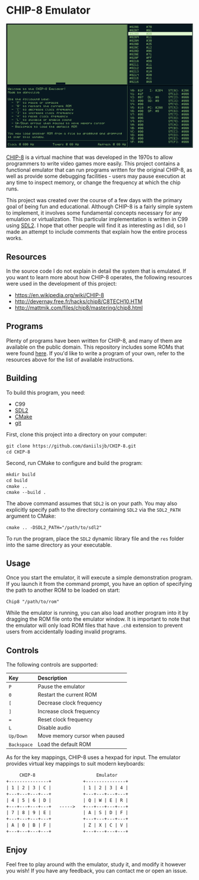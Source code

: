# CHIP-8 Emulator

![CHIP-8 Emulator](res/demo.gif)

[CHIP-8](https://en.wikipedia.org/wiki/CHIP-8) is a virtual machine that was developed in the 1970s to allow programmers to write video games more easily. This project contains a functional emulator that can run programs written for the original CHIP-8, as well as provide some debugging facilities - users may pause execution at any time to inspect memory, or change the frequency at which the chip runs.

This project was created over the course of a few days with the primary goal of being fun and educational. Although CHIP-8 is a fairly simple system to implement, it involves some fundamental concepts necessary for any emulation or virtualization. This particular implementation is written in C99 using [SDL2](https://www.libsdl.org/). I hope that other people will find it as interesting as I did, so I made an attempt to include comments that explain how the entire process works.

## Resources

In the source code I do not explain in detail the system that is emulated. If you want to learn more about how CHIP-8 operates, the following resources were used in the development of this project:

* <https://en.wikipedia.org/wiki/CHIP-8>
* <http://devernay.free.fr/hacks/chip8/C8TECH10.HTM>
* <http://mattmik.com/files/chip8/mastering/chip8.html>

## Programs

Plenty of programs have been written for CHIP-8, and many of them are available on the public domain. This repository includes some ROMs that were found [here](https://github.com/kripod/chip8-roms). If you'd like to write a program of your own, refer to the resources above for the list of available instructions.

## Building

To build this program, you need:

* C99
* [SDL2](https://www.libsdl.org/)
* [CMake](https://cmake.org/)
* [git](https://git-scm.com/)

First, clone this project into a directory on your computer:

```shell
git clone https://github.com/daniilsjb/CHIP-8.git
cd CHIP-8
```

Second, run CMake to configure and build the program:

```shell
mkdir build
cd build
cmake ..
cmake --build .
```

The above command assumes that `SDL2` is on your path. You may also explicitly specify path to the directory containing `SDL2` via the `SDL2_PATH` argument to CMake:

```shell
cmake .. -DSDL2_PATH="/path/to/sdl2"
```

To run the program, place the `SDL2` dynamic library file and the `res` folder into the same directory as your executable.

## Usage

Once you start the emulator, it will execute a simple demonstration program. If you launch it from the command prompt, you have an option of specifying the path to another ROM to be loaded on start:

```shell
Chip8 "/path/to/rom"
```

While the emulator is running, you can also load another program into it by dragging the ROM file onto the emulator window. It is important to note that the emulator will only load ROM files that have `.ch8` extension to prevent users from accidentally loading invalid programs.

## Controls

The following controls are supported:

| Key               | Description
|:------------------|:-----------------
| `P`               | Pause the emulator
| `0`               | Restart the current ROM
| `[`               | Decrease clock frequency
| `]`               | Increase clock frequency
| `=`               | Reset clock frequency
| `L`               | Disable audio
| `Up/Down`         | Move memory cursor when paused
| `Backspace`       | Load the default ROM

As for the key mappings, CHIP-8 uses a hexpad for input. The emulator provides virtual key mappings to suit modern keyboards:

```txt
     CHIP-8                       Emulator
+---------------+            +---------------+
| 1 | 2 | 3 | C |            | 1 | 2 | 3 | 4 |
+---+---+---+---+            +---+---+---+---+
| 4 | 5 | 6 | D |            | Q | W | E | R |
+---+---+---+---+   ----->   +---+---+---+---+
| 7 | 8 | 9 | E |            | A | S | D | F |
+---+---+---+---+            +---+---+---+---+
| A | 0 | B | F |            | Z | X | C | V |
+---+---+---+---+            +---+---+---+---+
```

## Enjoy

Feel free to play around with the emulator, study it, and modify it however you wish! If you have any feedback, you can contact me or open an issue.
